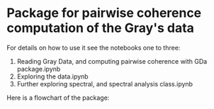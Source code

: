 # Package for  pairwise coherence computation of the Gray's data

For details on how to use it see the notebooks one to three:

1. Reading Gray Data, and computing pairwise coherence with GDa package.ipynb
2. Exploring the data.ipynb
3. Further exploring spectral, and spectral analysis class.ipynb

Here is a flowchart of the package:

